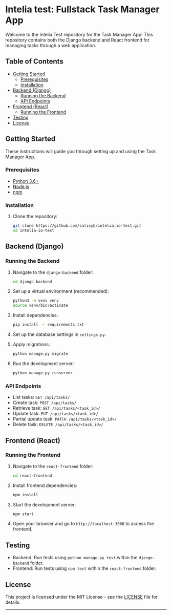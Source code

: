 # Intelia test: Fullstack Task Manager App

Welcome to the Intelia Test repository for the Task Manager App! This repository contains both the Django backend and React frontend for managing tasks through a web application.

## Table of Contents

- [Getting Started](#getting-started)
  - [Prerequisites](#prerequisites)
  - [Installation](#installation)
- [Backend (Django)](#backend-django)
  - [Running the Backend](#running-the-backend)
  - [API Endpoints](#api-endpoints)
- [Frontend (React)](#frontend-react)
  - [Running the Frontend](#running-the-frontend)
- [Testing](#testing)
- [License](#license)

## Getting Started

These instructions will guide you through setting up and using the Task Manager App.

### Prerequisites

- [Python 3.6+](https://www.python.org/downloads/)
- [Node.js](https://nodejs.org/en/download/)
- [npm](https://www.npmjs.com/get-npm)

### Installation

1. Clone the repository:

   ```bash
   git clone https://github.com/salisyb/intelia-io-test.git
   cd intelia-io-test
   ```

## Backend (Django)

### Running the Backend

1. Navigate to the `django-backend` folder:

   ```bash
   cd django-backend
   ```

2. Set up a virtual environment (recommended):

   ```bash
   python3 -m venv venv
   source venv/bin/activate
   ```

3. Install dependencies:

   ```bash
   pip install -r requirements.txt
   ```

4. Set up the database settings in `settings.py`.

5. Apply migrations:

   ```bash
   python manage.py migrate
   ```

6. Run the development server:

   ```bash
   python manage.py runserver
   ```

### API Endpoints

- List tasks: `GET /api/tasks/`
- Create task: `POST /api/tasks/`
- Retrieve task: `GET /api/tasks/<task_id>/`
- Update task: `PUT /api/tasks/<task_id>/`
- Partial update task: `PATCH /api/tasks/<task_id>/`
- Delete task: `DELETE /api/tasks/<task_id>/`

## Frontend (React)

### Running the Frontend

1. Navigate to the `react-frontend` folder:

   ```bash
   cd react-frontend
   ```

2. Install frontend dependencies:

   ```bash
   npm install
   ```

3. Start the development server:

   ```bash
   npm start
   ```

4. Open your browser and go to `http://localhost:3000` to access the frontend.

## Testing

- Backend: Run tests using `python manage.py test` within the `django-backend` folder.
- Frontend: Run tests using `npm test` within the `react-frontend` folder.

## License

This project is licensed under the MIT License - see the [LICENSE](LICENSE) file for details.

---

